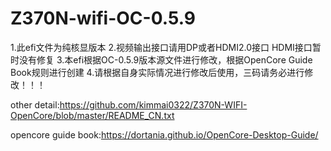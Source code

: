 # Z370N-wifi-OC-0.5.9
1.此efi文件为纯核显版本
2.视频输出接口请用DP或者HDMI2.0接口 HDMI接口暂时没有修复
3.本efi根据OC-0.5.9版本源文件进行修改，根据OpenCore Guide Book规则进行创建
4.请根据自身实际情况进行修改后使用，三码请务必进行修改！！！

other detail:https://github.com/kimmai0322/Z370N-WIFI-OpenCore/blob/master/README_CN.txt

opencore guide book:https://dortania.github.io/OpenCore-Desktop-Guide/
